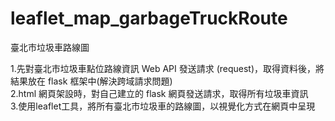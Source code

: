 # leaflet_map_garbageTruckRoute
臺北市垃圾車路線圖

1.先對臺北市垃圾車點位路線資訊 Web API 發送請求 (request)，取得資料後，將結果放在 flask 框架中(解決跨域請求問題)  
2.html 網頁架設時，對自己建立的 flask 網頁發送請求，取得所有垃圾車資訊  
3.使用leaflet工具，將所有臺北市垃圾車的路線圖，以視覺化方式在網頁中呈現  
